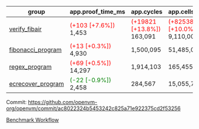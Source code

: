 | group | app.proof_time_ms | app.cycles | app.cells_used | leaf.proof_time_ms | leaf.cycles | leaf.cells_used |
| -- | -- | -- | -- | -- | -- | -- |
| [verify_fibair](https://github.com/openvm-org/openvm/blob/benchmark-results/benchmarks-pr/1353/verify_fibair-ac8022324b5453242c825a71e922375cd2f53256.md) |<span style='color: red'>(+103 [+7.6%])</span> 1,453 | <span style='color: red'>(+19821 [+13.8%])</span> 163,091 | <span style='color: red'>(+825380 [+10.0%])</span> 9,110,009 |- | - | - |
| [fibonacci_program](https://github.com/openvm-org/openvm/blob/benchmark-results/benchmarks-pr/1353/fibonacci-ac8022324b5453242c825a71e922375cd2f53256.md) |<span style='color: red'>(+13 [+0.3%])</span> 4,930 |  1,500,095 |  51,485,080 |- | - | - |
| [regex_program](https://github.com/openvm-org/openvm/blob/benchmark-results/benchmarks-pr/1353/regex-ac8022324b5453242c825a71e922375cd2f53256.md) |<span style='color: red'>(+69 [+0.5%])</span> 14,297 |  1,914,103 |  165,455,373 |- | - | - |
| [ecrecover_program](https://github.com/openvm-org/openvm/blob/benchmark-results/benchmarks-pr/1353/ecrecover-ac8022324b5453242c825a71e922375cd2f53256.md) |<span style='color: green'>(-22 [-0.9%])</span> 2,458 |  284,567 |  15,055,723 |- | - | - |


Commit: https://github.com/openvm-org/openvm/commit/ac8022324b5453242c825a71e922375cd2f53256

[Benchmark Workflow](https://github.com/openvm-org/openvm/actions/runs/13229763004)
